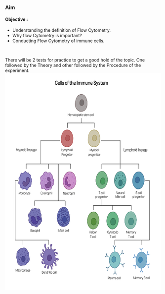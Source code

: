 ### Aim 

#### Objective :
* Understanding the definition of Flow Cytometry.
* Why flow Cytometry is important?
* Conducting Flow Cytometry of immune cells.
<br>

There will be 2 tests for practice to get a good hold of the topic. One followed by the Theory and other followed by the Procedure of the experiment.<br>
<img src="images/img1.png" alt="image" width="700" height="700"> 